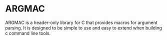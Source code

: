 # ARGMAC
ARGMAC is a header-only library for C that provides macros for argument parsing. It is designed to be simple to use and easy to extend when building c command line tools.


